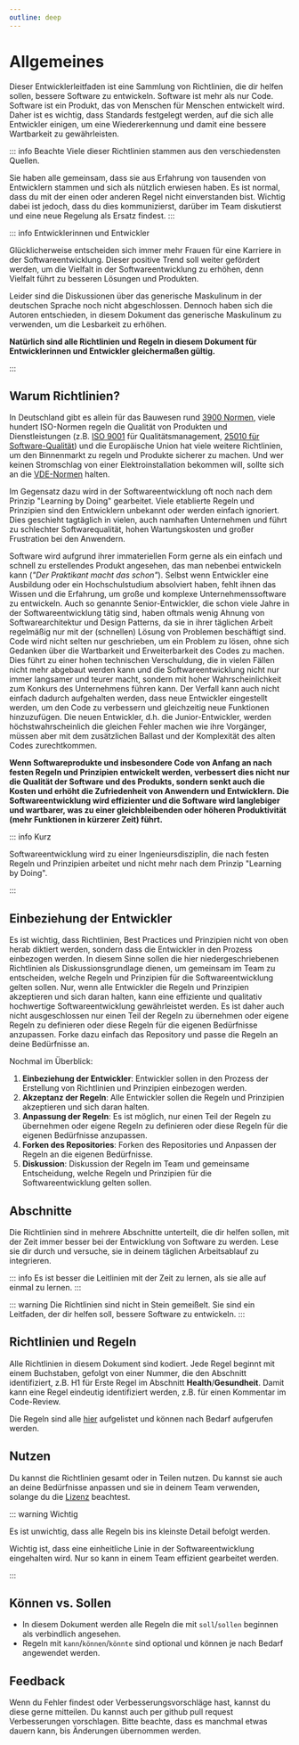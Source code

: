 ```yaml
---
outline: deep
---
```


# Allgemeines

Dieser Entwicklerleitfaden ist eine Sammlung von Richtlinien, die dir helfen sollen, bessere Software zu entwickeln.
Software ist mehr als nur Code. Software ist ein Produkt, das von Menschen für Menschen entwickelt wird.
Daher ist es wichtig, dass Standards festgelegt werden, auf die sich alle Entwickler einigen, um eine Wiedererkennung und damit eine bessere Wartbarkeit zu gewährleisten.

::: info Beachte
Viele dieser Richtlinien stammen aus den verschiedensten Quellen.

Sie haben alle gemeinsam, dass sie aus Erfahrung von tausenden von Entwicklern stammen und sich als nützlich erwiesen haben.
Es ist normal, dass du mit der einen oder anderen Regel nicht einverstanden bist.
Wichtig dabei ist jedoch, dass du dies kommunizierst, darüber im Team diskutierst und eine neue Regelung als Ersatz findest.
:::

::: info Entwicklerinnen und Entwickler

Glücklicherweise entscheiden sich immer mehr Frauen für eine Karriere in der Softwareentwicklung.
Dieser positive Trend soll weiter gefördert werden, um die Vielfalt in der Softwareentwicklung zu erhöhen, denn Vielfalt führt zu besseren Lösungen und Produkten.

Leider sind die Diskussionen über das generische Maskulinum in der deutschen Sprache noch nicht abgeschlossen.
Dennoch haben sich die Autoren entschieden, in diesem Dokument das generische Maskulinum zu verwenden, um die Lesbarkeit zu erhöhen.

**Natürlich sind alle Richtlinien und Regeln in diesem Dokument für Entwicklerinnen und Entwickler gleichermaßen gültig.**

:::

## Warum Richtlinien?

In Deutschland gibt es allein für das Bauwesen rund [3900 Normen](https://www.din.de/de/mitwirken/normenausschuesse/nabau/baukosten-normen), viele hundert ISO-Normen regeln die Qualität von Produkten und Dienstleistungen (z.B. [ISO 9001](https://www.iso.org/standard/62085.html) für Qualitätsmanagement, [25010 für Software-Qualität](https://iso25000.com/index.php/en/iso-25000-standards/iso-25010)) und die Europäische Union hat viele weitere Richtlinien, um den Binnenmarkt zu regeln und Produkte sicherer zu machen.
Und wer keinen Stromschlag von einer Elektroinstallation bekommen will, sollte sich an die [VDE-Normen](https://www.vde-verlag.de/standards.html) halten.

Im Gegensatz dazu wird in der Softwareentwicklung oft noch nach dem Prinzip "Learning by Doing" gearbeitet.
Viele etablierte Regeln und Prinzipien sind den Entwicklern unbekannt oder werden einfach ignoriert.
Dies geschieht tagtäglich in vielen, auch namhaften Unternehmen und führt zu schlechter Softwarequalität, hohen Wartungskosten und großer Frustration bei den Anwendern.

Software wird aufgrund ihrer immateriellen Form gerne als ein einfach und schnell zu erstellendes Produkt angesehen, das man nebenbei entwickeln kann (*"Der Praktikant macht das schon"*).
Selbst wenn Entwickler eine Ausbildung oder ein Hochschulstudium absolviert haben, fehlt ihnen das Wissen und die Erfahrung, um große und komplexe Unternehmenssoftware zu entwickeln.
Auch so genannte Senior-Entwickler, die schon viele Jahre in der Softwareentwicklung tätig sind, haben oftmals wenig Ahnung von Softwarearchitektur und Design Patterns, da sie in ihrer täglichen Arbeit regelmäßig nur mit der (schnellen) Lösung von Problemen beschäftigt sind.
Code wird nicht selten nur geschrieben, um ein Problem zu lösen, ohne sich Gedanken über die Wartbarkeit und Erweiterbarkeit des Codes zu machen.
Dies führt zu einer hohen technischen Verschuldung, die in vielen Fällen nicht mehr abgebaut werden kann und die Softwareentwicklung nicht nur immer langsamer und teurer macht, sondern mit hoher Wahrscheinlichkeit zum Konkurs des Unternehmens führen kann.
Der Verfall kann auch nicht einfach dadurch aufgehalten werden, dass neue Entwickler eingestellt werden, um den Code zu verbessern und gleichzeitig neue Funktionen hinzuzufügen.
Die neuen Entwickler, d.h. die Junior-Entwickler, werden höchstwahrscheinlich die gleichen Fehler machen wie ihre Vorgänger, müssen aber mit dem zusätzlichen Ballast und der Komplexität des alten Codes zurechtkommen.

**Wenn Softwareprodukte und insbesondere Code von Anfang an nach festen Regeln und Prinzipien entwickelt werden, verbessert dies nicht nur die Qualität der Software und des Produkts, sondern senkt auch die Kosten und erhöht die Zufriedenheit von Anwendern und Entwicklern.
Die Softwareentwicklung wird effizienter und die Software wird langlebiger und wartbarer, was zu einer gleichbleibenden oder höheren Produktivität (mehr Funktionen in kürzerer Zeit) führt.**

::: info Kurz

Softwareentwicklung wird zu einer Ingenieursdisziplin, die nach festen Regeln und Prinzipien arbeitet und nicht mehr nach dem Prinzip "Learning by Doing".

:::

## Einbeziehung der Entwickler

Es ist wichtig, dass Richtlinien, Best Practices und Prinzipien nicht von oben herab diktiert werden, sondern dass die Entwickler in den Prozess einbezogen werden.
In diesem Sinne sollen die hier niedergeschriebenen Richtlinien als Diskussionsgrundlage dienen, um gemeinsam im Team zu entscheiden, welche Regeln und Prinzipien für die Softwareentwicklung gelten sollen.
Nur, wenn alle Entwickler die Regeln und Prinzipien akzeptieren und sich daran halten, kann eine effiziente und qualitativ hochwertige Softwareentwicklung gewährleistet werden.
Es ist daher auch nicht ausgeschlossen nur einen Teil der Regeln zu übernehmen oder eigene Regeln zu definieren oder diese Regeln für die eigenen Bedürfnisse anzupassen.
Forke dazu einfach das Repository und passe die Regeln an deine Bedürfnisse an.

Nochmal im Überblick:

1. **Einbeziehung der Entwickler**: Entwickler sollen in den Prozess der Erstellung von Richtlinien und Prinzipien einbezogen werden.
2. **Akzeptanz der Regeln**: Alle Entwickler sollen die Regeln und Prinzipien akzeptieren und sich daran halten.
3. **Anpassung der Regeln**: Es ist möglich, nur einen Teil der Regeln zu übernehmen oder eigene Regeln zu definieren oder diese Regeln für die eigenen Bedürfnisse anzupassen.
4. **Forken des Repositories**: Forken des Repositories und Anpassen der Regeln an die eigenen Bedürfnisse.
5. **Diskussion**: Diskussion der Regeln im Team und gemeinsame Entscheidung, welche Regeln und Prinzipien für die Softwareentwicklung gelten sollen.

## Abschnitte

Die Richtlinien sind in mehrere Abschnitte unterteilt, die dir helfen sollen, mit der Zeit immer besser bei der Entwicklung von Software zu werden.
Lese sie dir durch und versuche, sie in deinem täglichen Arbeitsablauf zu integrieren.

::: info
Es ist besser die Leitlinien mit der Zeit zu lernen, als sie alle auf einmal zu lernen.
:::

::: warning
Die Richtlinien sind nicht in Stein gemeißelt. Sie sind ein Leitfaden, der dir helfen soll, bessere Software zu entwickeln.
:::

## Richtlinien und Regeln

Alle Richtlinien in diesem Dokument sind kodiert.
Jede Regel beginnt mit einem Buchstaben, gefolgt von einer Nummer, die den Abschnitt identifiziert, z.B. H1 für Erste Regel im Abschnitt **Health**/**Gesundheit**.
Damit kann eine Regel eindeutig identifiziert werden, z.B. für einen Kommentar im Code-Review.

Die Regeln sind alle [hier](./allrules) aufgelistet und können nach Bedarf aufgerufen werden.

## Nutzen

Du kannst die Richtlinien gesamt oder in Teilen nutzen. Du kannst sie auch an deine Bedürfnisse anpassen und sie in deinem Team verwenden,
solange du die [Lizenz](../.#license) beachtest.

::: warning Wichtig

Es ist unwichtig, dass alle Regeln bis ins kleinste Detail befolgt werden.

Wichtig ist, dass eine einheitliche Linie in der Softwareentwicklung eingehalten wird.
Nur so kann in einem Team effizient gearbeitet werden.

:::

## Können vs. Sollen

- In diesem Dokument werden alle Regeln die mit `soll`/`sollen` beginnen als verbindlich angesehen.
- Regeln mit `kann`/`können`/`könnte` sind optional und können je nach Bedarf angewendet werden.

## Feedback

Wenn du Fehler findest oder Verbesserungsvorschläge hast, kannst du diese gerne mitteilen.
Du kannst auch per github pull request Verbesserungen vorschlagen.
Bitte beachte, dass es manchmal etwas dauern kann, bis Änderungen übernommen werden.
